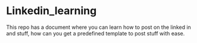 # Linkedin_learning

This repo has a document where you can learn how to post on the linked in and stuff, how can you get a predefined template to post stuff with ease.
